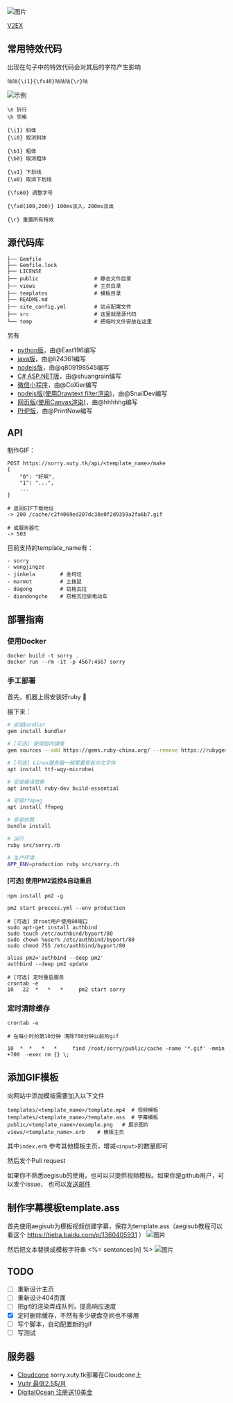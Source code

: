 
![图片](https://dn-coding-net-production-pp.qbox.me/f5beb81a-abf9-424b-a92e-625b008d30b7.gif)

[V2EX](https://www.v2ex.com/t/431802)
## 常用特效代码
出现在句子中的特效代码会对其后的字符产生影响
```
咕咕{\i1}{\fs40}咕咕咕{\r}咕
```
![示例](https://dn-coding-net-production-pp.qbox.me/2d664d1c-c691-42ae-a02c-0687f6fa17d2.png)
```
\n 折行
\h 空格

{\i1} 斜体
{\i0} 取消斜体

{\b1} 粗体
{\b0} 取消粗体

{\u1} 下划线
{\u0} 取消下划线

{\fs60} 调整字号

{\fad(100,200)} 100ms淡入，200ms淡出

{\r} 重置所有特效
```
## 源代码库

```
├── Gemfile
├── Gemfile.lock
├── LICENSE
├── public                  # 静态文件目录
├── views                   # 主页目录
├── templates               # 模板目录
├── README.md
├── site_config.yml         # 站点配置文件
├── src                     # 这里就是源代码
└── temp                    # 把临时文件安放在这里
```
另有
- [python版](https://github.com/East196/sorrypy)，由@East196编写
- [java版](https://github.com/li24361/sorryJava)，由@li24361编写
- [nodejs版](https://github.com/q809198545/node-sorry)，由@q809198545编写
- [C# ASP.NET版](https://github.com/shuangrain/SorryNet)，由@shuangrain编写
- [微信小程序](https://github.com/CoXier/iemoji-wechat)，由@CoXier编写
- [nodejs版(使用Drawtext filter渲染)](https://github.com/SnailDev/SnailDev.GifMaker)，由@SnailDev编写
- [网页版(使用Canvas渲染)](https://coding.net/u/hhhhhg/p/wjzGif-JavaScript/git)，由@hhhhhg编写
- [PHP版](https://github.com/PrintNow/php-sorry-gif)，由@PrintNow编写
## API

制作GIF：
```
POST https://sorry.xuty.tk/api/<template_name>/make
{
    "0": "好啊",
    "1": "...",
    ...
}

# 返回GIF下载地址
-> 200 /cache/c2f4069ed207dc38e0f2d9359a2fa6b7.gif

# 或服务器忙
-> 503
```
目前支持的template_name有：
```
- sorry
- wangjingze
- jinkela        # 金坷垃
- marmot         # 土拨鼠
- dagong         # 窃格瓦拉
- diandongche    # 窃格瓦拉偷电动车
```

## 部署指南

### 使用Docker
```
docker build -t sorry .
docker run --rm -it -p 4567:4567 sorry
```

### 手工部署
首先，机器上得安装好ruby :gem:

接下来：
```bash
# 安装bundler
gem install bundler

# [可选] 使用国内镜像
gem sources --add https://gems.ruby-china.org/ --remove https://rubygems.org/

# [可选] Linux服务器一般需要安装中文字体
apt install ttf-wqy-microhei 

# 安装编译依赖
apt install ruby-dev build-essential

# 安装ffmpeg
apt install ffmpeg

# 安装依赖
bundle install

# 运行
ruby src/sorry.rb

# 生产环境
APP_ENV=production ruby src/sorry.rb

```

#### [可选] 使用PM2监控&自动重启

```
npm install pm2 -g

pm2 start process.yml --env production

# [可选] 非root用户使用80端口
sudo apt-get install authbind
sudo touch /etc/authbind/byport/80
sudo chown %user% /etc/authbind/byport/80
sudo chmod 755 /etc/authbind/byport/80

alias pm2='authbind --deep pm2'
authbind --deep pm2 update

# [可选] 定时重启服务
crontab -e
10   22  *   *   *     pm2 start sorry       
```

### 定时清除缓存
```
crontab -e

# 在每小时的第10分钟 清除700分钟以前的gif

10  *  *   *   *     find /root/sorry/public/cache -name '*.gif' -mmin +700  -exec rm {} \;       
```

## 添加GIF模板
向网站中添加模板需要加入以下文件

```
templates/<template_name>/template.mp4  # 视频模板
templates/<template_name>/template.ass  # 字幕模板
public/<template_name>/example.png   # 展示图片
views/<template_name>.erb    # 模板主页
```

其中`index.erb` 参考其他模板主页，增减`<input>`的数量即可

然后发个Pull request

如果你不熟悉aegisub的使用，也可以只提供视频模板。如果你是github用户，可以发个issue， 也可以[发送邮件](mailto:xty50337@hotmail.com)

## 制作字幕模板template.ass
首先使用aegisub为模板视频创建字幕，保存为template.ass（aegisub教程可以看这个 https://tieba.baidu.com/p/1360405931 ）
![图片](https://dn-coding-net-production-pp.qbox.me/56a213df-9ff7-41e0-9b6c-96b1f0fe2cb6.png)

然后把文本替换成模板字符串 <%= sentences[n] %>
![图片](https://dn-coding-net-production-pp.qbox.me/6b07bc65-c3d7-4251-aad2-bd7b05af9102.png)

## TODO

- [ ] 重新设计主页
- [ ] 重新设计404页面
- [ ] 把gif的渲染弄成队列，提高响应速度
- [x] 定时删除缓存，不然有多少硬盘空间也不够用
- [ ] 写个脚本，自动配置新的gif
- [ ] 写测试

## 服务器

- [Cloudcone](https://app.cloudcone.com/?ref=940) sorry.xuty.tk部署在Cloudcone上
- [Vultr 最低2.5$/月](https://www.vultr.com/?ref=7019614)
- [DigitalOcean 注册送10美金](https://m.do.co/c/67a58d6cf3da)